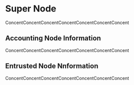 # Super Node
ConcentConcentConcentConcentConcentConcentConcent 
## Accounting Node Information
ConcentConcentConcentConcentConcentConcentConcent 
## Entrusted Node Nnformation
ConcentConcentConcentConcentConcentConcentConcent 
 
        